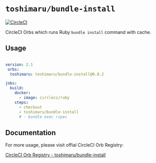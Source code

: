 # `toshimaru/bundle-install` 

[![CircleCI](https://circleci.com/gh/toshimaru/bundle-install.svg?style=svg)](https://circleci.com/gh/toshimaru/bundle-install)

CircleCI Orbs which runs Ruby `bundle install` command with cache.

## Usage

```yml

version: 2.1
 orbs:
  toshimaru: toshimaru/bundle-install@0.0.2

jobs:
  build:
    docker:
      - image: circleci/ruby
    steps:
      - checkout
      - toshimaru/bundle-install
      # - bundle exec rspec
```

## Documentation

For more usage, please visit offial CircleCI Orb Registry:

[CircleCI Orb Registry - toshimaru/bundle-install](https://circleci.com/orbs/registry/orb/toshimaru/bundle-install)
